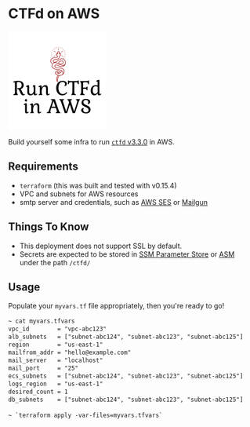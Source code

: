 # CTFd on AWS

![CTFd on AWS](image/04a30368-9e4c-4823-ab2c-787073103c3a_200x200.png)


Build yourself some infra to run [`ctfd` v3.3.0](https://github.com/CTFd/CTFd/releases/tag/3.3.0) in AWS.

## Requirements
- `terraform` (this was built and tested with v0.15.4)
- VPC and subnets for AWS resources
- smtp server and credentials, such as [AWS SES](https://docs.aws.amazon.com/ses/latest/DeveloperGuide/send-email-smtp.html) or [Mailgun](https://www.mailgun.com/)

## Things To Know
- This deployment does not support SSL by default. 
- Secrets are expected to be stored in [SSM Parameter Store](https://docs.aws.amazon.com/systems-manager/latest/userguide/systems-manager-parameter-store.html) or [ASM](https://docs.aws.amazon.com/secretsmanager/latest/userguide/intro.html) under the path `/ctfd/`

## Usage
Populate your `myvars.tf` file appropriately, then you're ready to go!
```
~ cat myvars.tfvars
vpc_id        = "vpc-abc123"
alb_subnets   = ["subnet-abc124", "subnet-abc123", "subnet-abc125"]
region        = "us-east-1"
mailfrom_addr = "hello@example.com"
mail_server   = "localhost"
mail_port     = "25"
ecs_subnets   = ["subnet-abc124", "subnet-abc123", "subnet-abc125"] 
logs_region   = "us-east-1"
desired_count = 1
db_subnets    = ["subnet-abc124", "subnet-abc123", "subnet-abc125"] 

~ `terraform apply -var-files=myvars.tfvars`
```

